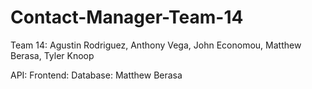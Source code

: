 # Contact-Manager-Team-14
Team 14: Agustin Rodriguez, Anthony Vega, John Economou, Matthew Berasa, Tyler Knoop

API: 
Frontend:
Database: Matthew Berasa

